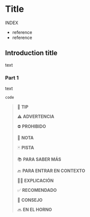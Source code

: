 # Title

INDEX

- reference
- reference

## Introduction title

text

### Part 1

text

~~~ps
code
~~~

> :100: **TIP**
>
> :warning: **ADVERTENCIA**
>
> :no_entry: **PROHIBIDO**
>
> :pencil: **NOTA**
>
> :black_joker: **PISTA**
>
> :books: **PARA SABER MÁS**
>
> :back: **PARA ENTRAR EN CONTEXTO**
>
> :woman_teacher: **EXPLICACIÓN**
>
> :white_check_mark: **RECOMENDADO**
>
> :gift_heart: **CONSEJO**
>
> :soon: **EN EL HORNO**
